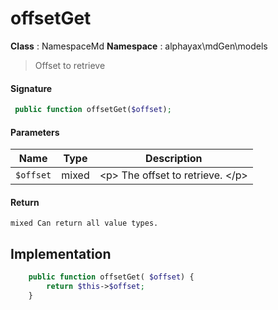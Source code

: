 
# offsetGet

**Class** : NamespaceMd
**Namespace**  : alphayax\mdGen\models


> Offset to retrieve


#### Signature

```php
 public function offsetGet($offset);
```

#### Parameters

| Name | Type | Description |
|---|---|---|
| `$offset` | mixed | &lt;p&gt; The offset to retrieve. &lt;/p&gt; |

#### Return

    mixed Can return all value types.

## Implementation

```php
    public function offsetGet( $offset) {
        return $this->$offset;
    }

```
